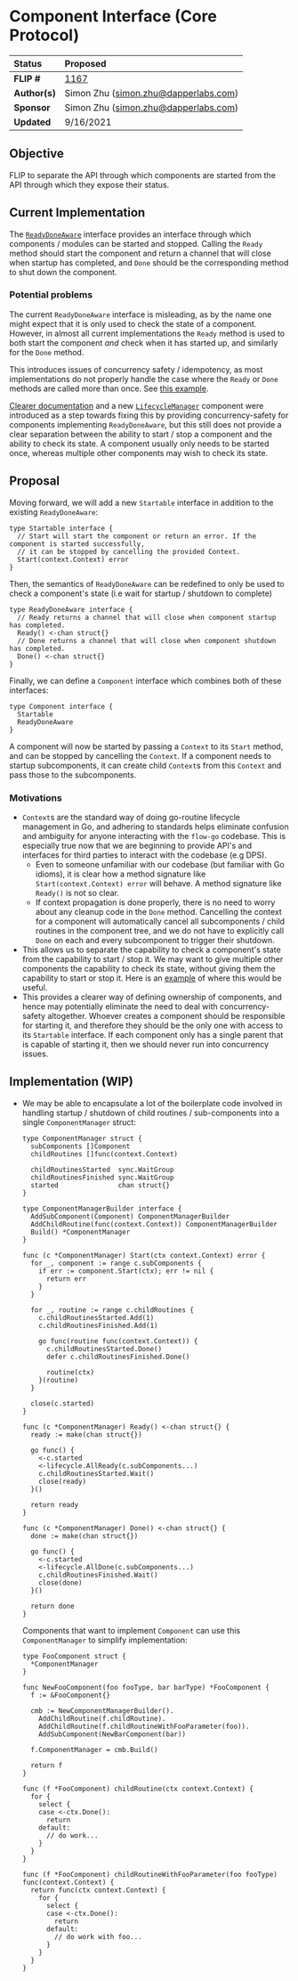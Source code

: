 # Component Interface (Core Protocol)

| Status        | Proposed                                                  |
:-------------- |:--------------------------------------------------------- |
| **FLIP #**    | [1167](https://github.com/onflow/flow-go/pull/1167)       |
| **Author(s)** | Simon Zhu (simon.zhu@dapperlabs.com)                      |
| **Sponsor**   | Simon Zhu (simon.zhu@dapperlabs.com)                      |
| **Updated**   | 9/16/2021                                                 |

## Objective

FLIP to separate the API through which components are started from the API through which they expose their status.

## Current Implementation

The [`ReadyDoneAware`](https://github.com/onflow/flow-go/blob/7763000ba5724bb03f522380e513b784b4597d46/module/common.go#L6) interface provides an interface through which components / modules can be started and stopped. Calling the `Ready` method should start the component and return a channel that will close when startup has completed, and `Done` should be the corresponding method to shut down the component.

### Potential problems 

The current `ReadyDoneAware` interface is misleading, as by the name one might expect that it is only used to check the state of a component. However, in almost all current implementations the `Ready` method is used to both start the component *and* check when it has started up, and similarly for the `Done` method. 

This introduces issues of concurrency safety / idempotency, as most implementations do not properly handle the case where the `Ready` or `Done` methods are called more than once. See [this example](https://github.com/onflow/flow-go/pull/1026).

[Clearer documentation](https://github.com/onflow/flow-go/pull/1032) and a new [`LifecycleManager`](https://github.com/onflow/flow-go/pull/1031) component were introduced as a step towards fixing this by providing concurrency-safety for components implementing `ReadyDoneAware`, but this still does not provide a clear separation between the ability to start / stop a component and the ability to check its state. A component usually only needs to be started once, whereas multiple other components may wish to check its state.

## Proposal

Moving forward, we will add a new `Startable` interface in addition to the existing `ReadyDoneAware`:
```golang
type Startable interface {
  // Start will start the component or return an error. If the component is started successfully,
  // it can be stopped by cancelling the provided Context.
  Start(context.Context) error
}
```
Then, the semantics of `ReadyDoneAware` can be redefined to only be used to check a component's state (i.e wait for startup / shutdown to complete)
```golang
type ReadyDoneAware interface {
  // Ready returns a channel that will close when component startup has completed.
  Ready() <-chan struct{}
  // Done returns a channel that will close when component shutdown has completed.
  Done() <-chan struct{}
}
```

Finally, we can define a `Component` interface which combines both of these interfaces:
```golang
type Component interface {
  Startable
  ReadyDoneAware
}
```

A component will now be started by passing a `Context` to its `Start` method, and can be stopped by cancelling the `Context`. If a component needs to startup subcomponents, it can create child `Context`s from this `Context` and pass those to the subcomponents.
### Motivations
- `Context`s are the standard way of doing go-routine lifecycle management in Go, and adhering to standards helps eliminate confusion and ambiguity for anyone interacting with the `flow-go` codebase. This is especially true now that we are beginning to provide API's and interfaces for third parties to interact with the codebase (e.g DPS).
  - Even to someone unfamiliar with our codebase (but familiar with Go idioms), it is clear how a method signature like `Start(context.Context) error` will behave. A method signature like `Ready()` is not so clear.
  - If context propagation is done properly, there is no need to worry about any cleanup code in the `Done` method. Cancelling the context for a component will automatically cancel all subcomponents / child routines in the component tree, and we do not have to explicitly call `Done` on each and every subcomponent to trigger their shutdown.
- This allows us to separate the capability to check a component's state from the capability to start / stop it. We may want to give multiple other components the capability to check its state, without giving them the capability to start or stop it. Here is an [example](https://github.com/onflow/flow-go/blob/b50f0ffe054103a82e4aa9e0c9e4610c2cbf2cc9/engine/common/splitter/network/network.go#L112) of where this would be useful.
- This provides a clearer way of defining ownership of components, and hence may potentially eliminate the need to deal with concurrency-safety altogether. Whoever creates a component should be responsible for starting it, and therefore they should be the only one with access to its `Startable` interface. If each component only has a single parent that is capable of starting it, then we should never run into concurrency issues.

## Implementation (WIP)

* We may be able to encapsulate a lot of the boilerplate code involved in handling startup / shutdown of child routines / sub-components into a single `ComponentManager` struct:

  ```golang
  type ComponentManager struct {
    subComponents []Component
    childRoutines []func(context.Context)

    childRoutinesStarted  sync.WaitGroup
    childRoutinesFinished sync.WaitGroup
    started               chan struct{}
  }

  type ComponentManagerBuilder interface {
    AddSubComponent(Component) ComponentManagerBuilder
    AddChildRoutine(func(context.Context)) ComponentManagerBuilder
    Build() *ComponentManager
  }

  func (c *ComponentManager) Start(ctx context.Context) error {
    for _, component := range c.subComponents {
      if err := component.Start(ctx); err != nil {
        return err
      }
    }

    for _, routine := range c.childRoutines {
      c.childRoutinesStarted.Add(1)
      c.childRoutinesFinished.Add(1)

      go func(routine func(context.Context)) {
        c.childRoutinesStarted.Done()
        defer c.childRoutinesFinished.Done()

        routine(ctx)
      }(routine)
    }
    
    close(c.started)
  }

  func (c *ComponentManager) Ready() <-chan struct{} {
    ready := make(chan struct{})

    go func() {
      <-c.started
      <-lifecycle.AllReady(c.subComponents...)
      c.childRoutinesStarted.Wait()
      close(ready)
    }()

    return ready
  }

  func (c *ComponentManager) Done() <-chan struct{} {
    done := make(chan struct{})

    go func() {
      <-c.started
      <-lifecycle.AllDone(c.subComponents...)
      c.childRoutinesFinished.Wait()
      close(done)
    }()

    return done
  }
  ```

  Components that want to implement `Component` can use this `ComponentManager` to simplify implementation:

  ```golang
  type FooComponent struct {
    *ComponentManager
  }

  func NewFooComponent(foo fooType, bar barType) *FooComponent {
    f := &FooComponent{}

    cmb := NewComponentManagerBuilder().
      AddChildRoutine(f.childRoutine).
      AddChildRoutine(f.childRoutineWithFooParameter(foo)).
      AddSubComponent(NewBarComponent(bar))

    f.ComponentManager = cmb.Build()

    return f
  }

  func (f *FooComponent) childRoutine(ctx context.Context) {
    for {
      select {
      case <-ctx.Done():
        return
      default:
        // do work...
      }
    }
  }

  func (f *FooComponent) childRoutineWithFooParameter(foo fooType) func(context.Context) {
    return func(ctx context.Context) {
      for {
        select {
        case <-ctx.Done():
          return
        default:
          // do work with foo...
        }
      }
    }
  }
  ```

